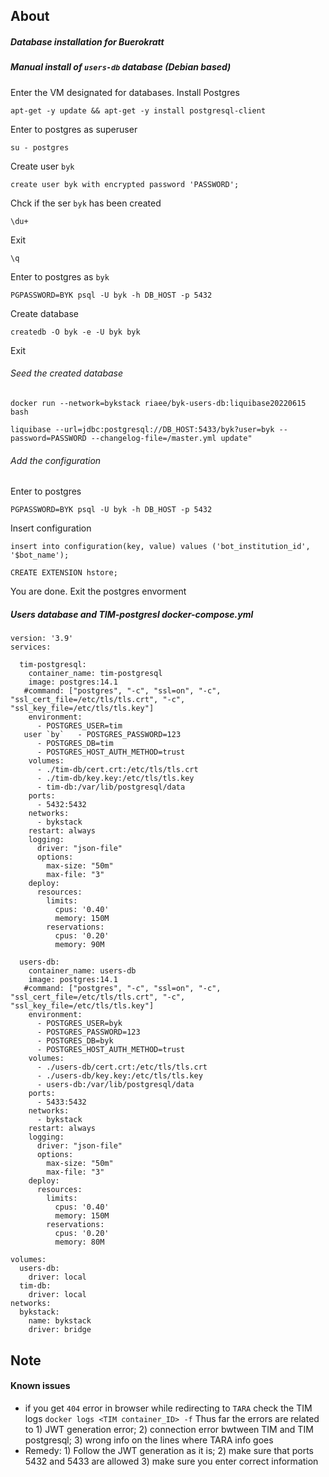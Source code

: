 ## About
##### Database installation for Buerokratt

##### Manual install of `users-db` database (Debian based)

Enter the VM designated for databases.
Install Postgres
```
apt-get -y update && apt-get -y install postgresql-client
```
Enter to postgres as superuser
```
su - postgres
```
Create user `byk`
```
create user byk with encrypted password 'PASSWORD';
```
Chck if the ser `byk` has been created
```
\du+
```
Exit
```
\q
```
Enter to postgres as `byk`
```
PGPASSWORD=BYK psql -U byk -h DB_HOST -p 5432
```
Create database
```
createdb -O byk -e -U byk byk
```
Exit

###### Seed the created database
```
docker run --network=bykstack riaee/byk-users-db:liquibase20220615 bash
```
```
liquibase --url=jdbc:postgresql://DB_HOST:5433/byk?user=byk --password=PASSWORD --changelog-file=/master.yml update"
```
###### Add the configuration
Enter to postgres
```
PGPASSWORD=BYK psql -U byk -h DB_HOST -p 5432
```
Insert configuration
```
insert into configuration(key, value) values ('bot_institution_id', '$bot_name');
```
```
CREATE EXTENSION hstore;
```
You are done. Exit the postgres envorment


##### Users database and TIM-postgresl docker-compose.yml

```
version: '3.9'
services:

  tim-postgresql:
    container_name: tim-postgresql
    image: postgres:14.1
   #command: ["postgres", "-c", "ssl=on", "-c", "ssl_cert_file=/etc/tls/tls.crt", "-c", "ssl_key_file=/etc/tls/tls.key"]
    environment:
      - POSTGRES_USER=tim
   user `by`   - POSTGRES_PASSWORD=123
      - POSTGRES_DB=tim
      - POSTGRES_HOST_AUTH_METHOD=trust
    volumes:
      - ./tim-db/cert.crt:/etc/tls/tls.crt
      - ./tim-db/key.key:/etc/tls/tls.key
      - tim-db:/var/lib/postgresql/data
    ports:
      - 5432:5432
    networks:
      - bykstack
    restart: always
    logging:
      driver: "json-file"
      options:
        max-size: "50m"
        max-file: "3"
    deploy:
      resources:
        limits:
          cpus: '0.40'
          memory: 150M
        reservations:
          cpus: '0.20'
          memory: 90M

  users-db:
    container_name: users-db
    image: postgres:14.1
   #command: ["postgres", "-c", "ssl=on", "-c", "ssl_cert_file=/etc/tls/tls.crt", "-c", "ssl_key_file=/etc/tls/tls.key"]
    environment:
      - POSTGRES_USER=byk
      - POSTGRES_PASSWORD=123
      - POSTGRES_DB=byk
      - POSTGRES_HOST_AUTH_METHOD=trust
    volumes:
      - ./users-db/cert.crt:/etc/tls/tls.crt
      - ./users-db/key.key:/etc/tls/tls.key
      - users-db:/var/lib/postgresql/data
    ports:
      - 5433:5432
    networks:
      - bykstack
    restart: always
    logging:
      driver: "json-file"
      options:
        max-size: "50m"
        max-file: "3"
    deploy:
      resources:
        limits:
          cpus: '0.40'
          memory: 150M
        reservations:
          cpus: '0.20'
          memory: 80M

volumes:
  users-db:
    driver: local
  tim-db:
    driver: local
networks:
  bykstack:
    name: bykstack
    driver: bridge
```

## Note
#### Known issues
- if you get `404` error in browser while redirecting to `TARA` check the TIM logs `docker logs <TIM container_ID> -f`
Thus far the errors are related to 1) JWT generation error; 2) connection error bwtween TIM and TIM postgresql; 3) wrong info on the lines where TARA info goes
- Remedy: 1) Follow the JWT generation as it is; 2) make sure that ports 5432 and 5433 are allowed 3) make sure you enter correct information

